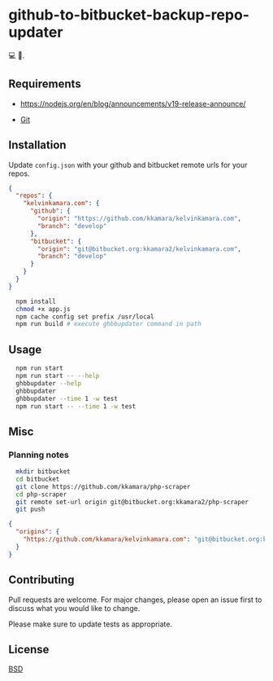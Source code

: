 # github-to-bitbucket-backup-repo-updater
:computer: :shell:.

## Requirements

- https://nodejs.org/en/blog/announcements/v19-release-announce/

- [Git](https://git-scm.com/)

## Installation

Update `config.json` with your github and bitbucket remote urls for your repos.

```json
{
  "repos": {
    "kelvinkamara.com": {
      "github": {
        "origin": "https://github.com/kkamara/kelvinkamara.com",
        "branch": "develop"
      },
      "bitbucket": {
        "origin": "git@bitbucket.org:kkamara2/kelvinkamara.com",
        "branch": "develop"
      }
    }
  }
}
```

```bash
  npm install
  chmod +x app.js
  npm cache config set prefix /usr/local
  npm run build # execute ghbbupdater command in path
```

## Usage

```bash
  npm run start
  npm run start -- --help
  ghbbupdater --help
  ghbbupdater
  ghbbupdater --time 1 -w test
  npm run start -- --time 1 -w test
```

## Misc

### Planning notes

```bash
  mkdir bitbucket
  cd bitbucket
  git clone https://github.com/kkamara/php-scraper
  cd php-scraper
  git remote set-url origin git@bitbucket.org:kkamara2/php-scraper
  git push
```

```json
{
  "origins": {
    "https://github.com/kkamara/kelvinkamara.com": "git@bitbucket.org:kkamara2/kelvinkamara.com"
  }
}

```
## Contributing
Pull requests are welcome. For major changes, please open an issue first to discuss what you would like to change.

Please make sure to update tests as appropriate.

## License
[BSD](https://opensource.org/licenses/BSD-3-Clause)
